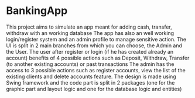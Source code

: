 # BankingApp
This project aims to simulate an app meant for adding cash, transfer, withdraw with an working database
The app has also an well working login/register system and an admin profile to manage sensitive action.
The UI is split in 2 main branches from which you can choose, the Admin and the User.
The user after register or login (if he has created already an account) benefits of 4 possible actions such as Deposit, Withdraw, Transfer (to another existing accounts) or past transactions
The admin has the access to 3 possible actions such as register accounts, view the list of the existing clients and delete accounts feature.
The design is made using Swing framework and the code part is split in 2 packages (one for the graphic part and layout logic and one for the database logic and entities)
